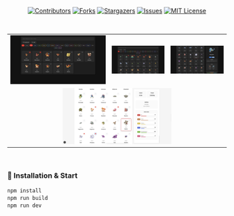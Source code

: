 <a id="readme-top"></a>

<div align="center">

[![Contributors][contributors-shield]][contributors-url]
[![Forks][forks-shield]][forks-url]
[![Stargazers][stars-shield]][stars-url]
[![Issues][issues-shield]][issues-url]
[![MIT License][license-shield]][license-url]

</div>

<!-- Badges Shields -->
[contributors-shield]: https://custom-icon-badges.demolab.com/github/contributors/GylanSalih/Pokedex?color=FF0000&logo=group&label=Contributors&logoColor=white&style=for-the-badge&labelColor=000000
[forks-shield]: https://custom-icon-badges.demolab.com/github/forks/GylanSalih/Pokedex?color=FF0000&logo=repo-forked&label=Forks&logoColor=white&style=for-the-badge&labelColor=000000
[stars-shield]: https://custom-icon-badges.demolab.com/github/stars/GylanSalih/Pokedex?color=FF0000&label=Stars&style=for-the-badge&logo=star&logoColor=white&labelColor=000000
[issues-shield]: https://custom-icon-badges.demolab.com/github/issues/GylanSalih/Pokedex?color=FF0000&logo=issue-opened&label=Issues&logoColor=white&labelColor=000000&style=for-the-badge
[license-shield]: https://custom-icon-badges.demolab.com/github/license/GylanSalih/Pokedex?color=FF0000&logo=law&label=License&logoColor=white&style=for-the-badge&labelColor=000000

<!-- Badges Links -->
[contributors-url]: https://github.com/GylanSalih/Pokedex/graphs/contributors
[forks-url]: https://github.com/GylanSalih/Pokedex/network/members
[stars-url]: https://github.com/GylanSalih/Pokedex/stargazers
[issues-url]: https://github.com/GylanSalih/Pokedex/issues
[license-url]: https://github.com/GylanSalih/Pokedex/blob/main/LICENSE

<!-- PROJECT SHOWCASE -->
<br />
<table align="center">
  <tr>
    <td align="center">
      <a href="https://github.com/GylanSalih/Pokedex">
        <img src="https://github.com/GylanSalih/Pokedex/blob/main/public/assets/img/showcase/pokedex1.png" alt="Pokedex 1" width="450">
      </a>
    </td>
    <td align="center">
      <a href="https://github.com/GylanSalih/Pokedex">
        <img src="https://github.com/GylanSalih/Pokedex/blob/main/public/assets/img/showcase/pokedex2.png" alt="Pokedex 2" width="250">
      </a>
    </td>
    <td align="center">
      <a href="https://github.com/GylanSalih/Pokedex">
        <img src="https://github.com/GylanSalih/Pokedex/blob/main/public/assets/img/showcase/pokedex3.png" alt="Pokedex 3" width="250">
      </a>
    </td>
  </tr>
  <tr>
    <td align="center" colspan="3">
      <a href="https://github.com/GylanSalih/Pokedex">
        <img src="https://github.com/GylanSalih/Pokedex/blob/main/public/assets/img/showcase/pokedex4.png" alt="Pokedex 4" width="250">
      </a>
    </td>
  </tr>
</table>
<br />

### 🚀 Installation & Start

```bash
npm install
npm run build
npm run dev
